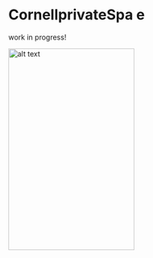 # CornellprivateSpa e

work in progress!

<img src="./img/screenshot_chat.png" alt="alt text" width="250" height="400">

